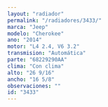 ```yaml
---
layout: "radiador"
permalink: "/radiadores/3433/"
marca: "Jeep"
modelo: "Cherokee"
ano: "2014"
motor: "L4 2.4, V6 3.2"
transmision: "Automática"
parte: "68229290AA"
clima: "Con clima"
alto: "26 9/16"
ancho: "16 5/8"
observaciones: ""
id: "3433"
---
```


